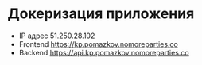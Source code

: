 # Докеризация приложения

* IP адрес 51.250.28.102
* Frontend https://kp.pomazkov.nomoreparties.co
* Backend https://api.kp.pomazkov.nomoreparties.co
